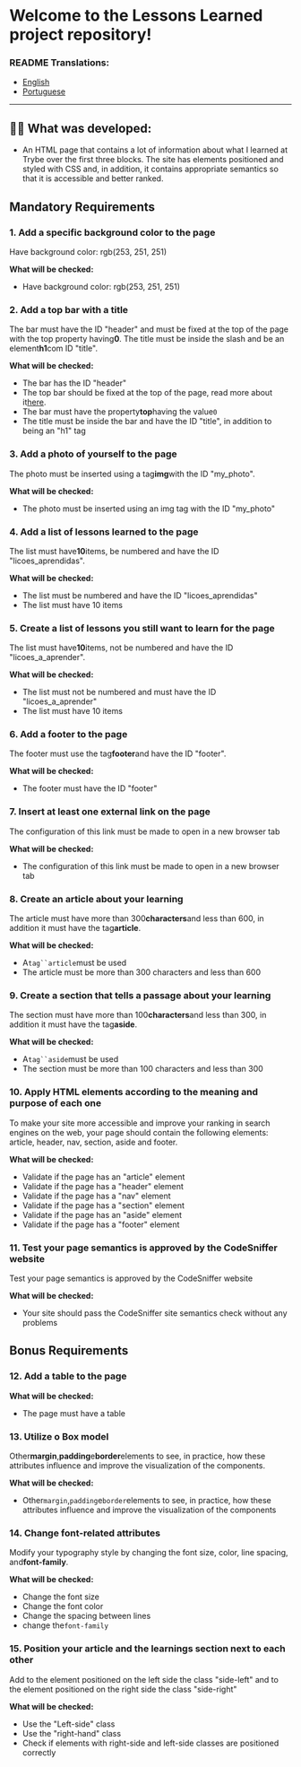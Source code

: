 # Welcome to the Lessons Learned project repository!

### README Translations:

-   [English](/README.en.md)
-   [Portuguese](/README.md)

* * *

## 👨‍💻 What was developed:

-   An HTML page that contains a lot of information about what I learned at Trybe over the first three blocks. The site has elements positioned and styled with CSS and, in addition, it contains appropriate semantics so that it is accessible and better ranked.

## Mandatory Requirements

### 1. Add a specific background color to the page

Have background color: rgb(253, 251, 251)

**What will be checked:**

-   Have background color: rgb(253, 251, 251)

### 2. Add a top bar with a title

The bar must have the ID "header" and must be fixed at the top of the page with the top property having**0**. The title must be inside the slash and be an element**h1**com ID "title".

**What will be checked:**

-   The bar has the ID "header"
-   The top bar should be fixed at the top of the page, read more about it[here](https://www.w3schools.com/css/css_positioning.asp).
-   The bar must have the property**top**having the value`0`
-   The title must be inside the bar and have the ID "title", in addition to being an "h1" tag

### 3. Add a photo of yourself to the page

The photo must be inserted using a tag**img**with the ID "my_photo".

**What will be checked:**

-   The photo must be inserted using an img tag with the ID "my_photo"

### 4. Add a list of lessons learned to the page

The list must have**10**items, be numbered and have the ID "licoes_aprendidas".

**What will be checked:**

-   The list must be numbered and have the ID "licoes_aprendidas"
-   The list must have 10 items

### 5. Create a list of lessons you still want to learn for the page

The list must have**10**items, not be numbered and have the ID "licoes_a_aprender".

**What will be checked:**

-   The list must not be numbered and must have the ID "licoes_a_aprender"
-   The list must have 10 items

### 6. Add a footer to the page

The footer must use the tag**footer**and have the ID "footer".

**What will be checked:**

-   The footer must have the ID "footer"

### 7. Insert at least one external link on the page

The configuration of this link must be made to open in a new browser tab

**What will be checked:**

-   The configuration of this link must be made to open in a new browser tab

### 8. Create an article about your learning

The article must have more than 300**characters**and less than 600, in addition it must have the tag**article**.

**What will be checked:**

-   A`tag``article`must be used
-   The article must be more than 300 characters and less than 600

### 9. Create a section that tells a passage about your learning

The section must have more than 100**characters**and less than 300, in addition it must have the tag**aside**.

**What will be checked:**

-   A`tag``aside`must be used
-   The section must be more than 100 characters and less than 300

### 10. Apply HTML elements according to the meaning and purpose of each one

To make your site more accessible and improve your ranking in search engines on the web, your page should contain the following elements: article, header, nav, section, aside and footer.

**What will be checked:**

-   Validate if the page has an "article" element
-   Validate if the page has a "header" element
-   Validate if the page has a "nav" element
-   Validate if the page has a "section" element
-   Validate if the page has an "aside" element
-   Validate if the page has a "footer" element

### 11. Test your page semantics is approved by the CodeSniffer website

Test your page semantics is approved by the CodeSniffer website

**What will be checked:**

-   Your site should pass the CodeSniffer site semantics check without any problems

## Bonus Requirements

### 12. Add a table to the page

**What will be checked:**

-   The page must have a table

### 13. Utilize o Box model

Other**margin**,**padding**e**border**elements to see, in practice, how these attributes influence and improve the visualization of the components.

**What will be checked:**

-   Other`margin`,`padding`e`border`elements to see, in practice, how these attributes influence and improve the visualization of the components

### 14. Change font-related attributes

Modify your typography style by changing the font size, color, line spacing, and**font-family**.

**What will be checked:**

-   Change the font size
-   Change the font color
-   Change the spacing between lines
-   change the`font-family`

### 15. Position your article and the learnings section next to each other

Add to the element positioned on the left side the class "side-left" and to the element positioned on the right side the class "side-right"

**What will be checked:**

-   Use the "Left-side" class
-   Use the "right-hand" class
-   Check if elements with right-side and left-side classes are positioned correctly
